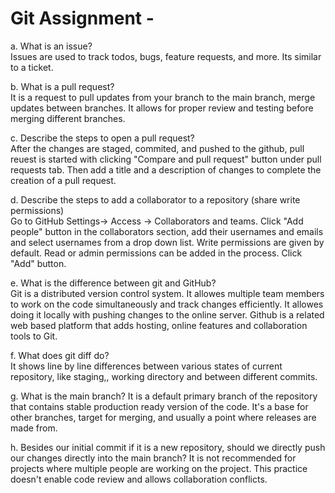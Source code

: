 # Git Assignment - <maksymchyk>

a. What is an issue?    
Issues are used to track todos, bugs, feature requests, and more. Its similar to a ticket.

b. What is a pull request?  
It is a request to pull updates from your branch to the main branch, merge updates between branches. It allows for proper review and testing before merging different branches.

c. Describe the steps to open a pull request?   
After the changes are staged, commited, and pushed to the github, pull reuest is started with clicking "Compare and pull request" button under pull requests tab. Then add a title and a description of changes to complete the creation of a pull request.

d. Describe the steps to add a collaborator to a repository (share write permissions)   
Go to GitHub Settings-> Access -> Collaborators and teams. Click "Add people" button in the collaborators section, add their usernames and emails and select usernames from a drop down list. Write permissions are given by default. Read or admin permissions can be added in the process. Click "Add" button.

e. What is the difference between git and GitHub?   
Git is a distributed version control system. It allowes multiple team members to work on the code simultaneously and track changes efficiently. It allowes doing it locally with pushing changes to the online server. Github is a related web based platform that adds hosting, online features and collaboration tools to Git.

f. What does git diff do?   
It shows line by line differences between various states of current repository, like staging,, working directory and between different commits.

g. What is the main branch? 
It is a default primary branch of the repository that contains stable production ready version of the code. It's a base for other branches, target for merging, and usually a point where releases are made from.

h. Besides our initial commit if it is a new repository, should we directly push our changes directly into the main branch? 
It is not recommended for projects where multiple people are working on the project. This practice doesn't enable code review and allows collaboration conflicts.